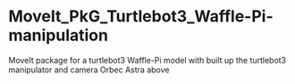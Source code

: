 # MoveIt_PkG_Turtlebot3_Waffle-Pi-manipulation
MoveIt package for a turtlebot3 Waffle-Pi model with built up the turtlebot3 manipulator and camera Orbec Astra above
